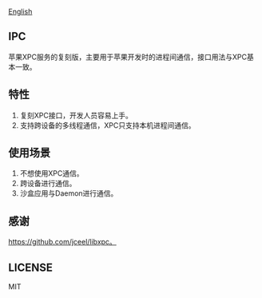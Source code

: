 [English](README.md)

## IPC
苹果XPC服务的复刻版，主要用于苹果开发时的进程间通信，接口用法与XPC基本一致。

## 特性
1. 复刻XPC接口，开发人员容易上手。
2. 支持跨设备的多线程通信，XPC只支持本机进程间通信。

## 使用场景
1. 不想使用XPC通信。
2. 跨设备进行通信。
3. 沙盒应用与Daemon进行通信。

## 感谢
https://github.com/jceel/libxpc。

## LICENSE
MIT
